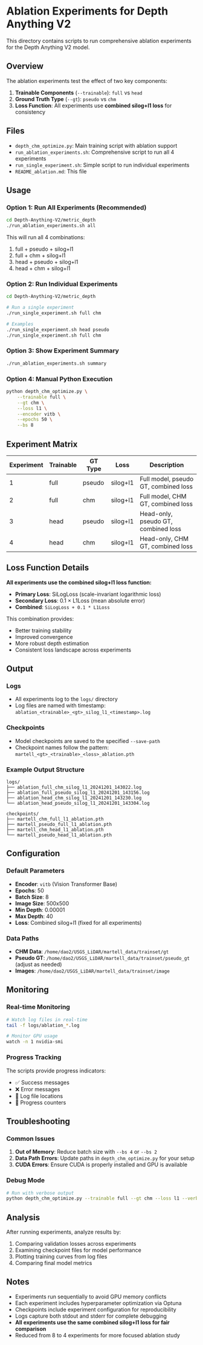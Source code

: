 # Ablation Experiments for Depth Anything V2

This directory contains scripts to run comprehensive ablation experiments for the Depth Anything V2 model.

## Overview

The ablation experiments test the effect of two key components:
1. **Trainable Components** (`--trainable`): `full` vs `head`
2. **Ground Truth Type** (`--gt`): `pseudo` vs `chm`
3. **Loss Function**: All experiments use **combined silog+l1 loss** for consistency

## Files

- `depth_chm_optimize.py`: Main training script with ablation support
- `run_ablation_experiments.sh`: Comprehensive script to run all 4 experiments
- `run_single_experiment.sh`: Simple script to run individual experiments
- `README_ablation.md`: This file

## Usage

### Option 1: Run All Experiments (Recommended)

```bash
cd Depth-Anything-V2/metric_depth
./run_ablation_experiments.sh all
```

This will run all 4 combinations:
1. full + pseudo + silog+l1
2. full + chm + silog+l1
3. head + pseudo + silog+l1
4. head + chm + silog+l1

### Option 2: Run Individual Experiments

```bash
cd Depth-Anything-V2/metric_depth

# Run a single experiment
./run_single_experiment.sh full chm

# Examples
./run_single_experiment.sh head pseudo
./run_single_experiment.sh full chm
```

### Option 3: Show Experiment Summary

```bash
./run_ablation_experiments.sh summary
```

### Option 4: Manual Python Execution

```bash
python depth_chm_optimize.py \
    --trainable full \
    --gt chm \
    --loss l1 \
    --encoder vitb \
    --epochs 50 \
    --bs 8
```

## Experiment Matrix

| Experiment | Trainable | GT Type | Loss | Description |
|------------|-----------|---------|------|-------------|
| 1 | full | pseudo | silog+l1 | Full model, pseudo GT, combined loss |
| 2 | full | chm | silog+l1 | Full model, CHM GT, combined loss |
| 3 | head | pseudo | silog+l1 | Head-only, pseudo GT, combined loss |
| 4 | head | chm | silog+l1 | Head-only, CHM GT, combined loss |

## Loss Function Details

**All experiments use the combined silog+l1 loss function:**
- **Primary Loss**: SiLogLoss (scale-invariant logarithmic loss)
- **Secondary Loss**: 0.1 × L1Loss (mean absolute error)
- **Combined**: `SiLogLoss + 0.1 * L1Loss`

This combination provides:
- Better training stability
- Improved convergence
- More robust depth estimation
- Consistent loss landscape across experiments

## Output

### Logs
- All experiments log to the `logs/` directory
- Log files are named with timestamp: `ablation_<trainable>_<gt>_silog_l1_<timestamp>.log`

### Checkpoints
- Model checkpoints are saved to the specified `--save-path`
- Checkpoint names follow the pattern: `martell_<gt>_<trainable>_<loss>_ablation.pth`

### Example Output Structure
```
logs/
├── ablation_full_chm_silog_l1_20241201_143022.log
├── ablation_full_pseudo_silog_l1_20241201_143156.log
├── ablation_head_chm_silog_l1_20241201_143230.log
└── ablation_head_pseudo_silog_l1_20241201_143304.log

checkpoints/
├── martell_chm_full_l1_ablation.pth
├── martell_pseudo_full_l1_ablation.pth
├── martell_chm_head_l1_ablation.pth
└── martell_pseudo_head_l1_ablation.pth
```

## Configuration

### Default Parameters
- **Encoder**: `vitb` (Vision Transformer Base)
- **Epochs**: 50
- **Batch Size**: 8
- **Image Size**: 500x500
- **Min Depth**: 0.00001
- **Max Depth**: 40
- **Loss**: Combined silog+l1 (fixed for all experiments)

### Data Paths
- **CHM Data**: `/home/dao2/USGS_LiDAR/martell_data/trainset/gt`
- **Pseudo GT**: `/home/dao2/USGS_LiDAR/martell_data/trainset/pseudo_gt` (adjust as needed)
- **Images**: `/home/dao2/USGS_LiDAR/martell_data/trainset/image`

## Monitoring

### Real-time Monitoring
```bash
# Watch log files in real-time
tail -f logs/ablation_*.log

# Monitor GPU usage
watch -n 1 nvidia-smi
```

### Progress Tracking
The scripts provide progress indicators:
- ✅ Success messages
- ❌ Error messages
- 📄 Log file locations
- 🔄 Progress counters

## Troubleshooting

### Common Issues

1. **Out of Memory**: Reduce batch size with `--bs 4` or `--bs 2`
2. **Data Path Errors**: Update paths in `depth_chm_optimize.py` for your setup
3. **CUDA Errors**: Ensure CUDA is properly installed and GPU is available

### Debug Mode
```bash
# Run with verbose output
python depth_chm_optimize.py --trainable full --gt chm --loss l1 --verbose
```

## Analysis

After running experiments, analyze results by:
1. Comparing validation losses across experiments
2. Examining checkpoint files for model performance
3. Plotting training curves from log files
4. Comparing final model metrics

## Notes

- Experiments run sequentially to avoid GPU memory conflicts
- Each experiment includes hyperparameter optimization via Optuna
- Checkpoints include experiment configuration for reproducibility
- Logs capture both stdout and stderr for complete debugging
- **All experiments use the same combined silog+l1 loss for fair comparison**
- Reduced from 8 to 4 experiments for more focused ablation study

